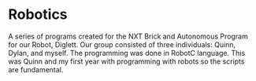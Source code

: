 Robotics
========

A series of programs created for the NXT Brick and Autonomous Program for our Robot, Diglett.
Our group consisted of three individuals: Quinn, Dylan, and myself. The programming was done in RobotC language. 
This was Quinn and my first year with programming with robots so the scripts are fundamental. 
